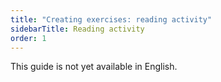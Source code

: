 ```yaml
---
title: "Creating exercises: reading activity"
sidebarTitle: Reading activity
order: 1
---
```


This guide is not yet available in English.
